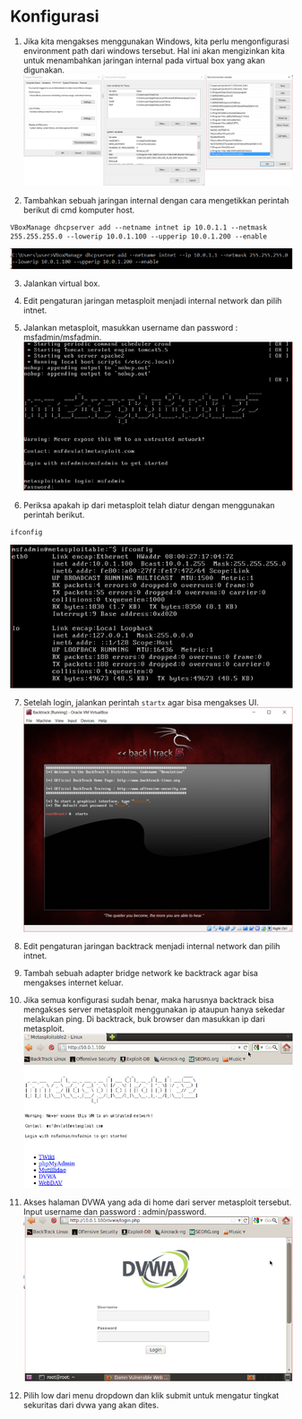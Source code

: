 # Konfigurasi

1. Jika kita mengakses menggunakan Windows, kita perlu mengonfigurasi environment path dari windows tersebut. Hal ini akan mengizinkan kita untuk menambahkan jaringan internal pada virtual box yang akan digunakan.
![Gambar](image/1.PNG)

2. Tambahkan sebuah jaringan internal dengan cara mengetikkan perintah berikut di cmd komputer host.
```shell
VBoxManage dhcpserver add --netname intnet ip 10.0.1.1 --netmask 255.255.255.0 --lowerip 10.0.1.100 --upperip 10.0.1.200 --enable
```
![Gambar](image/2.PNG)

3. Jalankan virtual box.


4. Edit pengaturan jaringan metasploit menjadi internal network dan pilih intnet.

5. Jalankan metasploit, masukkan username dan password : msfadmin/msfadmin.
![Gambar](image/3.PNG)

6. Periksa apakah ip dari metasploit telah diatur dengan menggunakan perintah berikut.
```bash
ifconfig
```
![Gambar](image/4-ifconfig.PNG)

7. Setelah login, jalankan perintah ```startx``` agar bisa mengakses UI.
![Gambar](image/5-backtracknyala.PNG)


8. Edit pengaturan jaringan backtrack menjadi internal network dan pilih intnet.

9. Tambah sebuah adapter bridge network ke backtrack agar bisa mengakses internet keluar.

10. Jika semua konfigurasi sudah benar, maka harusnya backtrack bisa mengakses server metasploit menggunakan ip ataupun hanya sekedar melakukan ping. Di backtrack, buk browser dan masukkan ip dari metasploit.
![Gambar](image/6.PNG)

11. Akses halaman DVWA yang ada di home dari server metasploit tersebut. Input username dan password : admin/password.
![Gambar](image/8-dvwa-login.PNG)

12. Pilih low dari menu dropdown dan klik submit untuk mengatur tingkat sekuritas dari dvwa yang akan dites.